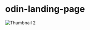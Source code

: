 # odin-landing-page
![Thumbnail 2](https://github.com/user-attachments/assets/25568846-760f-4f0a-b20c-4966495d7c6e)
